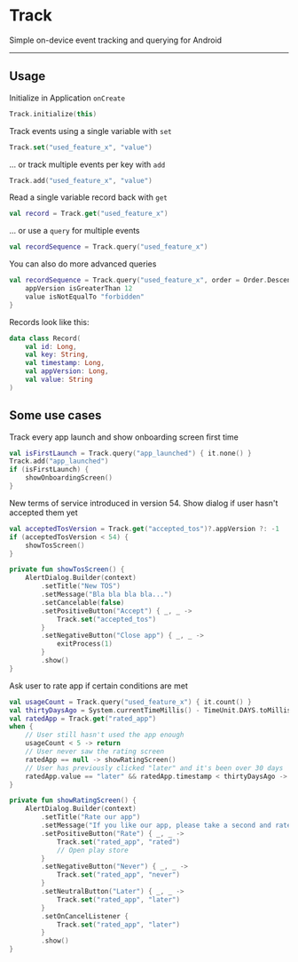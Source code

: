 # Track

Simple on-device event tracking and querying for Android

---

## Usage

Initialize in Application `onCreate`

```kotlin
Track.initialize(this)
```

Track events using a single variable with `set`

```kotlin
Track.set("used_feature_x", "value")
```

... or track multiple events per key with `add`

```kotlin
Track.add("used_feature_x", "value")
```

Read a single variable record back with `get`

```kotlin
val record = Track.get("used_feature_x")
```

... or use a `query` for multiple events

```kotlin
val recordSequence = Track.query("used_feature_x")
```

You can also do more advanced queries

```kotlin
val recordSequence = Track.query("used_feature_x", order = Order.Descending) {
    appVersion isGreaterThan 12
    value isNotEqualTo "forbidden"
}
```

Records look like this:

```kotlin
data class Record(
    val id: Long,
    val key: String,
    val timestamp: Long,
    val appVersion: Long,
    val value: String
)
```

## Some use cases

Track every app launch and show onboarding screen first time

```kotlin
val isFirstLaunch = Track.query("app_launched") { it.none() }
Track.add("app_launched")
if (isFirstLaunch) {
    showOnboardingScreen()
}
```

New terms of service introduced in version 54.
Show dialog if user hasn't accepted them yet

```kotlin
val acceptedTosVersion = Track.get("accepted_tos")?.appVersion ?: -1
if (acceptedTosVersion < 54) {
    showTosScreen()
}

private fun showTosScreen() {
    AlertDialog.Builder(context)
        .setTitle("New TOS")
        .setMessage("Bla bla bla bla...")
        .setCancelable(false)
        .setPositiveButton("Accept") { _, _ ->
            Track.set("accepted_tos")
        }
        .setNegativeButton("Close app") { _, _ ->
            exitProcess(1)
        }
        .show()
}

```

Ask user to rate app if certain conditions are met

```kotlin
val usageCount = Track.query("used_feature_x") { it.count() }
val thirtyDaysAgo = System.currentTimeMillis() - TimeUnit.DAYS.toMillis(30)
val ratedApp = Track.get("rated_app")
when {
    // User still hasn't used the app enough
    usageCount < 5 -> return
    // User never saw the rating screen
    ratedApp == null -> showRatingScreen()
    // User has previously clicked "later" and it's been over 30 days
    ratedApp.value == "later" && ratedApp.timestamp < thirtyDaysAgo -> showRatingScreen()
}

private fun showRatingScreen() {
    AlertDialog.Builder(context)
        .setTitle("Rate our app")
        .setMessage("If you like our app, please take a second and rate it on the Play Store!")
        .setPositiveButton("Rate") { _, _ ->
            Track.set("rated_app", "rated")
            // Open play store
        }
        .setNegativeButton("Never") { _, _ ->
            Track.set("rated_app", "never")
        }
        .setNeutralButton("Later") { _, _ ->
            Track.set("rated_app", "later")
        }
        .setOnCancelListener {
            Track.set("rated_app", "later")
        }
        .show()
}
```
